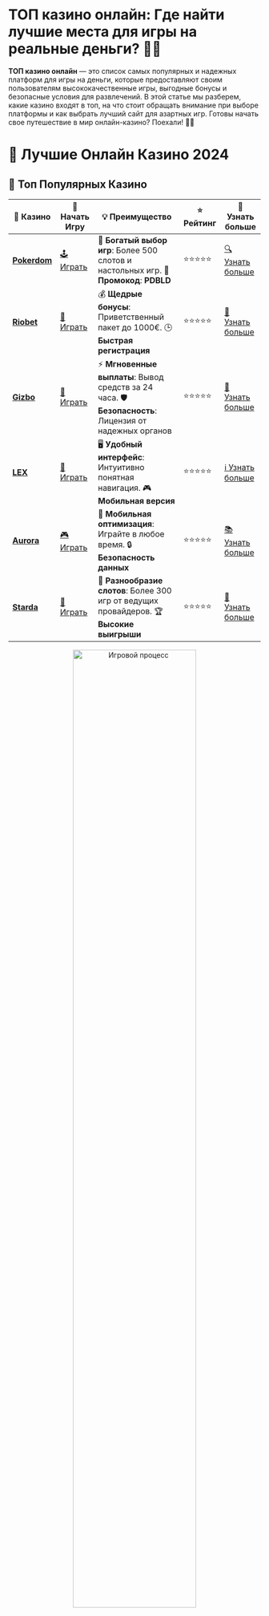 # ТОП казино онлайн: Где найти лучшие места для игры на реальные деньги? 🎰💥

**ТОП казино онлайн** — это список самых популярных и надежных платформ для игры на деньги, которые предоставляют своим пользователям высококачественные игры, выгодные бонусы и безопасные условия для развлечений. В этой статье мы разберем, какие казино входят в топ, на что стоит обращать внимание при выборе платформы и как выбрать лучший сайт для азартных игр. Готовы начать свое путешествие в мир онлайн-казино? Поехали! 🚀🎉

# 🎰 Лучшие Онлайн Казино 2024

## 🌟 Топ Популярных Казино

| 🎲 **Казино** | 🔗 **Начать Игру** | 💡 **Преимущество** | ⭐ **Рейтинг** | 🔗 **Узнать больше** |
|--------------|---------------------|---------------------|----------------|----------------------|
| [**Pokerdom**](https://brandplay.link/4k77v2yx) | [🕹️ Играть](https://brandplay.link/4k77v2yx) | 🎉 **Богатый выбор игр**: Более 500 слотов и настольных игр. 🎁 **Промокод**: **PDBLD** | ⭐⭐⭐⭐⭐ | [🔍 Узнать больше](https://brandplay.link/4k77v2yx) |
| [**Riobet**](https://brandplay.link/7xBLTPyj) | [🎰 Играть](https://brandplay.link/7xBLTPyj) | 💰 **Щедрые бонусы**: Приветственный пакет до 1000€. 🕒 **Быстрая регистрация** | ⭐⭐⭐⭐⭐ | [📖 Узнать больше](https://brandplay.link/7xBLTPyj) |
| [**Gizbo**](https://brandplay.link/bprXw4YV) | [🎲 Играть](https://brandplay.link/bprXw4YV) | ⚡ **Мгновенные выплаты**: Вывод средств за 24 часа. 🛡️ **Безопасность**: Лицензия от надежных органов | ⭐⭐⭐⭐⭐ | [📝 Узнать больше](https://brandplay.link/bprXw4YV) |
| [**LEX**](https://brandplay.link/zW4hdDFV) | [🤑 Играть](https://brandplay.link/zW4hdDFV) | 🖥️ **Удобный интерфейс**: Интуитивно понятная навигация. 🎮 **Мобильная версия** | ⭐⭐⭐⭐⭐ | [ℹ️ Узнать больше](https://brandplay.link/zW4hdDFV) |
| [**Aurora**](https://10trafic-stat2.com/click/668546556bcc6313411604bd/6766/13032/subaccount) | [🎮 Играть](https://10trafic-stat2.com/click/668546556bcc6313411604bd/6766/13032/subaccount) | 📱 **Мобильная оптимизация**: Играйте в любое время. 🔒 **Безопасность данных** | ⭐⭐⭐⭐⭐ | [📚 Узнать больше](https://10trafic-stat2.com/click/668546556bcc6313411604bd/6766/13032/subaccount) |
| [**Starda**](https://brandplay.link/fB7xwRFL) | [🎯 Играть](https://brandplay.link/fB7xwRFL) | 🎰 **Разнообразие слотов**: Более 300 игр от ведущих провайдеров. 🏆 **Высокие выигрыши** | ⭐⭐⭐⭐⭐ | [🔎 Узнать больше](https://brandplay.link/fB7xwRFL) |

<div align="center">
    <img src="https://i.pinimg.com/originals/87/9e/b9/879eb9354dd0699582408b68f2e253b2.gif" alt="Игровой процесс" width="70%">
</div>

## 💎 Лучшие Бонусы и Акции

| 🎲 **Казино** | 🔗 **Начать Игру** | 💡 **Преимущество** | ⭐ **Рейтинг** | 🔗 **Узнать больше** |
|--------------|---------------------|---------------------|----------------|----------------------|
| [**Kometa**](https://brandplay.link/8ZymQJV8) | [🎰 Играть](https://brandplay.link/8ZymQJV8) | 🎁 **Эксклюзивные бонусы**: Регулярные акции и промо. 🔄 **Программы лояльности** | ⭐⭐⭐⭐☆ | [🔍 Узнать больше](https://brandplay.link/8ZymQJV8) |
| [**R7**](https://brandplay.link/bMd3Yjsw) | [🕹️ Играть](https://brandplay.link/bMd3Yjsw) | 🕒 **Круглосуточная поддержка**: Всегда на связи. 💸 **Высокие лимиты** | ⭐⭐⭐⭐☆ | [📖 Узнать больше](https://brandplay.link/bMd3Yjsw) |
| [**7K**](https://brandplay.link/BvQyFShp) | [🎲 Играть](https://brandplay.link/BvQyFShp) | 🌟 **Эксклюзивные бонусы**: Только для VIP игроков. 🎉 **Сезонные акции** | ⭐⭐⭐⭐☆ | [📝 Узнать больше](https://brandplay.link/BvQyFShp) |
| [**Kent**](https://brandplay.link/Fv2WP3js) | [🤑 Играть](https://brandplay.link/Fv2WP3js) | 📈 **Высокий RTP**: Более 98%. 💼 **Профессиональная поддержка** | ⭐⭐⭐⭐☆ | [ℹ️ Узнать больше](https://brandplay.link/Fv2WP3js) |
| [**1Xslots**](https://brandplay.link/hSB1khtr) | [🎮 Играть](https://brandplay.link/hSB1khtr) | 🎉 **Множество акций**: Еженедельные бонусы и турниры. 🛡️ **Безопасность** | ⭐⭐⭐⭐☆ | [📚 Узнать больше](https://brandplay.link/hSB1khtr) |
| [**Gama**](https://brandplay.link/j6NMKsDz) | [🎯 Играть](https://brandplay.link/j6NMKsDz) | 🔍 **Интуитивный интерфейс**: Легкость использования. 🏅 **Престижные турниры** | ⭐⭐⭐⭐☆ | [🔎 Узнать больше](https://brandplay.link/j6NMKsDz) |

<div align="center">
    <img src="https://i.pinimg.com/originals/87/9e/b9/879eb9354dd0699582408b68f2e253b2.gif" alt="Игровой процесс" width="70%">
</div>

## 🚀 Быстрые Выигрыши и Поддержка

| 🎲 **Казино** | 🔗 **Начать Игру** | 💡 **Преимущество** | ⭐ **Рейтинг** | 🔗 **Узнать больше** |
|--------------|---------------------|---------------------|----------------|----------------------|
| [**Onion**](https://brandplay.link/zBGRVpQ9) | [🎰 Играть](https://brandplay.link/zBGRVpQ9) | 🤑 **Низкие ставки**: Идеально для начинающих. 🔄 **Быстрые выводы** | ⭐⭐⭐⭐☆ | [🔍 Узнать больше](https://brandplay.link/zBGRVpQ9) |
| [**Чемпион**](https://temon-gter.cfd/go/lRq?p80412p304504pcc44t17455) | [🕹️ Играть](https://temon-gter.cfd/go/lRq?p80412p304504pcc44t17455) | 🏅 **Лояльная программа**: Награды за активность. 🎁 **Ежемесячные бонусы** | ⭐⭐⭐⭐☆ | [📖 Узнать больше](https://temon-gter.cfd/go/lRq?p80412p304504pcc44t17455) |
| [**Vavada**](https://vavadapartner.pro/?promo=ea5c9275-6854-4505-94fc-95ab18221945-linkb2) | [🎲 Играть](https://vavadapartner.pro/?promo=ea5c9275-6854-4505-94fc-95ab18221945-linkb2) | 🚀 **Быстрая регистрация**: Начните играть мгновенно. 🔐 **Безопасные транзакции** | ⭐⭐⭐⭐☆ | [📝 Узнать больше](https://vavadapartner.pro/?promo=ea5c9275-6854-4505-94fc-95ab18221945-linkb2) |
| [**Friends**](https://gofriends.kim/linkb2) | [🤑 Играть](https://gofriends.kim/linkb2) | 🤝 **Социальные игры**: Играйте с друзьями. 🌐 **Мультиплатформенность** | ⭐⭐⭐⭐☆ | [ℹ️ Узнать больше](https://gofriends.kim/linkb2) |
| [**1WIN**](https://brandplay.link/smXVpBbG) | [🎮 Играть](https://brandplay.link/smXVpBbG) | 🏆 **Турниры с большими призами**: Присоединяйтесь к состязаниям. 🎯 **Акции каждый день** | ⭐⭐⭐⭐⭐ | [🔍 Узнать больше](https://brandplay.link/smXVpBbG) |
| [**Drip**](https://drp-ircp01.com/c07e6a3db) | [🎯 Играть](https://drp-ircp01.com/c07e6a3db) | 🌐 **Инновационные игры**: Новейшие игровые технологии. 🛡️ **Высокая безопасность** | ⭐⭐⭐⭐☆ | [🔎 Узнать больше](https://drp-ircp01.com/c07e6a3db) |

✨ **Выбирайте лучшее казино для себя и наслаждайтесь игрой! Удачи!** ✨

![ТОП казино онлайн](https://i.pinimg.com/originals/a9/29/6e/a9296ea1cf6a7c20a985e593451f0323.png)

<div align="center">
    <img src="https://i.pinimg.com/originals/87/9e/b9/879eb9354dd0699582408b68f2e253b2.gif" alt="ТОП казино онлайн" width="70%">
</div>

---

### Как выбрать **ТОП казино онлайн**? 🤔

**ТОП казино онлайн** — это не только популярные сайты, но и те, которые соответствуют строгим критериям качества и безопасности. Чтобы выбрать лучшую платформу для игры, важно учитывать несколько факторов:

1. **Лицензия и безопасность** 🔒  
   Лучшие казино всегда имеют лицензию от авторитетных регуляторов, что гарантирует честность и безопасность всех игр. Лицензированное казино — это ключ к уверенности, что ваши средства и личные данные защищены.

2. **Качество игр и провайдеры** 🎮  
   ТОП казино предлагают разнообразные игры от ведущих разработчиков, таких как NetEnt, Microgaming, Playtech и других. Это гарантирует качественную графику, честные результаты и захватывающий игровой процесс.

3. **Бонусы и акции** 🎁  
   Хорошие казино всегда предоставляют щедрые бонусы для новых игроков и постоянных пользователей. Приветственные бонусы, фриспины, бонусы на депозит — все это важно для получения максимальных выигрышей.

4. **Методы пополнения и вывода средств** 💳  
   ТОП казино предлагают различные способы пополнения счета и вывода средств, что дает игрокам максимальное удобство. Чем больше опций, тем проще вам управлять своим банком.

---

### ТОП-3 казино онлайн по рейтингам игроков 🔥

1. **Казино с высокими бонусами** 🎁  
   Некоторые казино предлагают не только приветственные бонусы, но и регулярные акции для своих игроков, такие как кэшбэк, фриспины и бонусы на депозит.

2. **Казино с большим выбором игр** 🎰  
   В таких казино всегда найдется игра по вкусу — от классических слотов до современных видеослотов и настольных игр. Также такие сайты часто проводят турниры и акции, где можно выиграть дополнительные призы.

3. **Казино с лучшими методами вывода средств** 💸  
   ТОП казино предлагают широкий выбор платежных систем для удобного и быстрого вывода выигрышей. Это может включать банковские карты, электронные кошельки и даже криптовалюты.

---

### Почему стоит выбирать **ТОП казино онлайн**? 🏆

1. **Высокий уровень безопасности и честности** 🛡  
   Лицензированные казино работают по строгим стандартам и гарантируют, что результаты игр — честные. Это значит, что вам не придется переживать за свой игровой процесс.

2. **Щедрые бонусы для новых и постоянных игроков** 💰  
   В ТОП казино всегда есть бонусы, которые увеличивают ваши шансы на победу. Часто в таких казино можно получить бонусы за регистрацию, фриспины и другие предложения, которые помогают продлить игру.

3. **Широкий выбор игр и провайдеров** 🎮  
   ТОП казино предлагают игры от известных и проверенных провайдеров. Вы найдете не только классические слоты, но и новейшие разработки, а также живые игры с настоящими дилерами.

4. **Удобные методы оплаты** 💳  
   В ТОП казино можно легко пополнять счет и выводить выигрыши с помощью популярных методов, таких как банковские карты, электронные кошельки и криптовалюты. Все транзакции происходят быстро и безопасно.

---

### Как повысить свои шансы на победу в **ТОП казино онлайн**? 📈

1. **Читайте отзывы игроков** 📝  
   Ознакомьтесь с отзывами других игроков о казино. Это поможет вам узнать, как казино выполняет свои обязательства, насколько быстро проходят выводы средств и как качественен сервис.

2. **Используйте бонусы и акции** 🎁  
   Не упустите возможность воспользоваться бонусами. Приветственные бонусы и фриспины могут значительно увеличить ваш баланс и продлить игру.

3. **Понимание игры** 🎓  
   Изучите правила игр, в которые вы собираетесь играть. Чем больше вы знаете, тем выше шансы на выигрыш.

4. **Управление банкроллом** 💸  
   Следите за своим бюджетом и не ставьте больше, чем можете себе позволить. Управление деньгами — ключ к успешной игре.

---

### ТОП-5 казино онлайн, которые стоит попробовать 🎯

1. **Казино с эксклюзивными слотами и бонусами** 🎰  
   Эти казино предлагают уникальные слоты и щедрые бонусные предложения, включая фриспины и кэшбэк.

2. **Казино с живыми играми с дилерами** ♠️  
   Если вы любите настоящую атмосферу казино, выбирайте платформы с живыми играми. Вы сможете играть с реальными дилерами и другими игроками.

3. **Казино с быстрыми выплатами** ⏱  
   Такие казино гарантируют быстрые выводы средств. Вы получите свой выигрыш в кратчайшие сроки, не переживая о задержках.

---

### Заключение: выберите **ТОП казино онлайн** для захватывающих игр и больших выигрышей! 🏆🎉

**ТОП казино онлайн** предлагают не только качественные игры и бонусы, но и высокий уровень безопасности и удобства. Выбирая проверенную платформу, вы можете быть уверены в честности игр, быстрых выплатах и отличном обслуживании. 

💬 **Выберите лучшее казино для игры на деньги и начинайте выигрывать прямо сейчас!**

